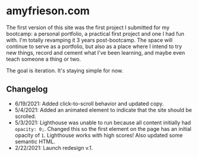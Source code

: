 # amyfrieson.com

The first version of this site was the first project I submitted for my bootcamp: a personal portfolio, a practical first project and one I had fun with. I'm totally revamping it 3 years post-bootcamp. The space will continue to serve as a portfolio, but also as a place where I intend to try new things, record and cement what I've been learning, and maybe even teach someone a thing or two.

The goal is iteration. It's staying simple for now.

## Changelog

- 6/19/2021: Added click-to-scroll behavior and updated copy.
- 5/4/2021: Added an animated element to indicate that the site should be scrolled.
- 5/3/2021: Lighthouse was unable to run because all content initially had `opacity: 0;`. Changed this so the first element on the page has an initial opacity of `1`. Lighthouse works with high scores! Also updated some semantic HTML.
- 2/22/2021: Launch redesign v.1.
